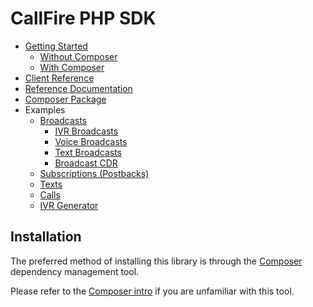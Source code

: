 CallFire PHP SDK
================

* [Getting Started](/docs/en/00.getting.started.md)
    * [Without Composer](/docs/en/getting-started/01.without-composer.md)
    * [With Composer](/docs/en/getting-started/02.with-composer.md)
* [Client Reference](/client-map.md)
* [Reference Documentation](http://callfire.github.io/CallFire-PHP-SDK/)
* [Composer Package](https://packagist.org/packages/callfire/php-sdk)
* Examples
    * [Broadcasts](/docs/en/01.broadcasts.md)
        * [IVR Broadcasts](/docs/en/broadcasts/01.ivr.md)
        * [Voice Broadcasts](/docs/en/broadcasts/02.voice.md)
        * [Text Broadcasts](/docs/en/broadcasts/03.text.md)
        * [Broadcast CDR](/docs/en/broadcasts/04.cdr.md)
    * [Subscriptions (Postbacks)](/docs/en/02.subscriptions.md)
    * [Texts](/docs/en/03.texts.md)
    * [Calls](/docs/en/04.calls.md)
    * [IVR Generator](/docs/en/06.ivr.md)

## Installation

The preferred method of installing this library is through the
[Composer](http://getcomposer.org/) dependency management tool.

Please refer to the [Composer intro](http://getcomposer.org/doc/00-intro.md)
if you are unfamiliar with this tool.
